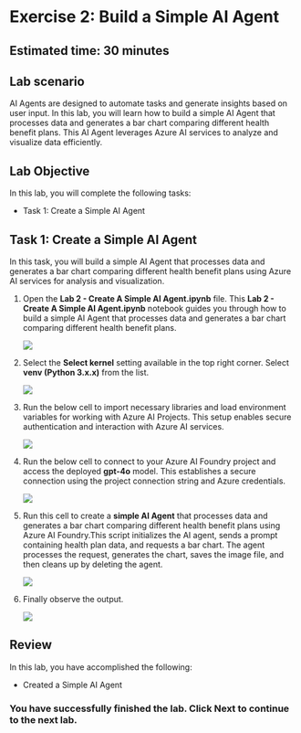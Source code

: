 # Exercise 2: Build a Simple AI Agent

## Estimated time: 30 minutes
## Lab scenario
AI Agents are designed to automate tasks and generate insights based on user input. In this lab, you will learn how to build a simple AI Agent that processes data and generates a bar chart comparing different health benefit plans. This AI Agent leverages Azure AI services to analyze and visualize data efficiently.

## Lab Objective
In this lab, you will complete the following tasks:

- Task 1: Create a Simple AI Agent

## Task 1: Create a Simple AI Agent

In this task, you will build a simple AI Agent that processes data and generates a bar chart comparing different health benefit plans using Azure AI services for analysis and visualization.

1. Open the **Lab 2 - Create A Simple AI Agent.ipynb** file. This **Lab 2 - Create A Simple AI Agent.ipynb** notebook guides you through how to build a simple AI Agent that processes data and generates a bar chart comparing different health benefit plans.

    ![](./media/ag62.png)

1. Select the **Select kernel** setting available in the top right corner. Select **venv (Python 3.x.x)** from the list.

    ![](./media/lab1-24.png)

1. Run the below cell to import necessary libraries and load environment variables for working with Azure AI Projects. This setup enables secure authentication and interaction with Azure AI services.

    ![](./media/ag63.png)

1. Run the below cell to connect to your Azure AI Foundry project and access the deployed **gpt-4o** model. This establishes a secure connection using the project connection string and Azure credentials.

    ![](./media/ag64.png)

1. Run this cell to create a **simple AI Agent** that processes data and generates a bar chart comparing different health benefit plans using Azure AI Foundry.This script initializes the AI agent, sends a prompt containing health plan data, and requests a bar chart. The agent processes the request, generates the chart, saves the image file, and then cleans up by deleting the agent.

    ![](./media/ag90.png)

1. Finally observe the output.   

    ![](./media/lab2-26.png)

## Review

In this lab, you have accomplished the following:
- Created a Simple AI Agent

### You have successfully finished the lab. Click **Next** to continue to the next lab.
